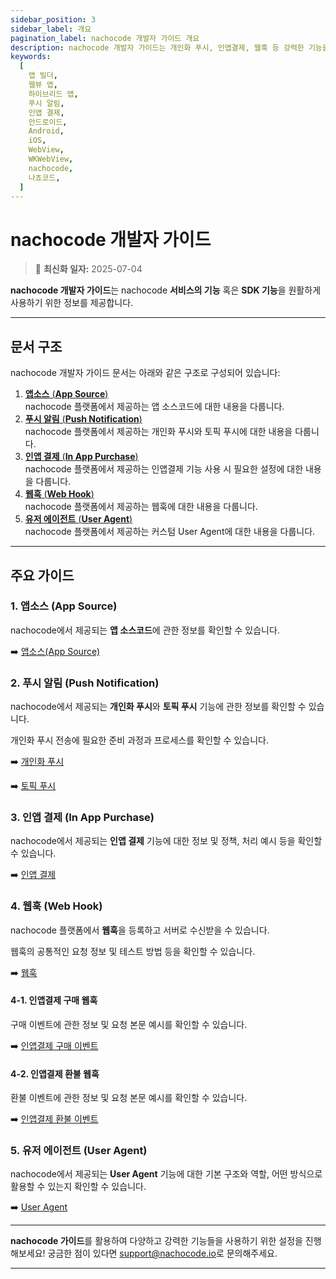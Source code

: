 ```yaml
---
sidebar_position: 3
sidebar_label: 개요
pagination_label: nachocode 개발자 가이드 개요
description: nachocode 개발자 가이드는 개인화 푸시, 인앱결제, 웹훅 등 강력한 기능을 쉽고 빠르게 사용할 수 있도록 안내하는 공식 가이드 문서입니다. 각 기능을 원활히 사용하기 위한 설정과 사용법을 확인하세요.
keywords:
  [
    앱 빌더,
    웹뷰 앱,
    하이브리드 앱,
    푸시 알림,
    인앱 결제,
    안드로이드,
    Android,
    iOS,
    WebView,
    WKWebView,
    nachocode,
    나쵸코드,
  ]
---
```


# nachocode 개발자 가이드

> 🔔 **최신화 일자:** 2025-07-04

**nachocode 개발자 가이드**는 nachocode **서비스의 기능** 혹은 **SDK 기능**을 원활하게 사용하기 위한 정보를 제공합니다.

---

## 문서 구조

nachocode 개발자 가이드 문서는 아래와 같은 구조로 구성되어 있습니다:

1. [**앱소스** (**App Source**)](./app-source)  
   nachocode 플랫폼에서 제공하는 앱 소스코드에 대한 내용을 다룹니다.
2. [**푸시 알림** (**Push Notification**)](./push)  
   nachocode 플랫폼에서 제공하는 개인화 푸시와 토픽 푸시에 대한 내용을 다룹니다.
3. [**인앱 결제** (**In App Purchase**)](./iap)  
   nachocode 플랫폼에서 제공하는 인앱결제 기능 사용 시 필요한 설정에 대한 내용을 다룹니다.
4. [**웹훅** (**Web Hook**)](./webhook/overview)  
   nachocode 플랫폼에서 제공하는 웹훅에 대한 내용을 다룹니다.
5. [**유저 에이전트** (**User Agent**)](./user-agent)  
   nachocode 플랫폼에서 제공하는 커스텀 User Agent에 대한 내용을 다룹니다.

---

## 주요 가이드

### 1. 앱소스 (App Source)

nachocode에서 제공되는 **앱 소스코드**에 관한 정보를 확인할 수 있습니다.

➡️ [앱소스(App Source)](./app-source)

### 2. 푸시 알림 (Push Notification)

nachocode에서 제공되는 **개인화 푸시**와 **토픽 푸시** 기능에 관한 정보를 확인할 수 있습니다.

개인화 푸시 전송에 필요한 준비 과정과 프로세스를 확인할 수 있습니다.

➡️ [개인화 푸시](./push/personal-push)

➡️ [토픽 푸시](./push/topic-push)

### 3. 인앱 결제 (In App Purchase)

nachocode에서 제공되는 **인앱 결제** 기능에 대한 정보 및 정책, 처리 예시 등을 확인할 수 있습니다.

➡️ [인앱 결제](./iap)

### 4. 웹훅 (Web Hook)

nachocode 플랫폼에서 **웹훅**을 등록하고 서버로 수신받을 수 있습니다.

웹훅의 공통적인 요청 정보 및 테스트 방법 등을 확인할 수 있습니다.

➡️ [웹훅](./webhook/overview)

#### 4-1. 인앱결제 구매 웹훅

구매 이벤트에 관한 정보 및 요청 본문 예시를 확인할 수 있습니다.

➡️ [인앱결제 구매 이벤트](./webhook/iap/purchase)

#### 4-2. 인앱결제 환불 웹훅

환불 이벤트에 관한 정보 및 요청 본문 예시를 확인할 수 있습니다.

➡️ [인앱결제 환불 이벤트](./webhook/iap/refund)

### 5. 유저 에이전트 (User Agent)

nachocode에서 제공되는 **User Agent** 기능에 대한 기본 구조와 역할, 어떤 방식으로 활용할 수 있는지 확인할 수 있습니다.

➡️ [User Agent](./user-agent/user-agent-definition)

---

**nachocode 가이드**를 활용하여 다양하고 강력한 기능들을 사용하기 위한 설정을 진행해보세요!
궁금한 점이 있다면 [support@nachocode.io](mailto:support@nachocode.io)로 문의해주세요.

---
